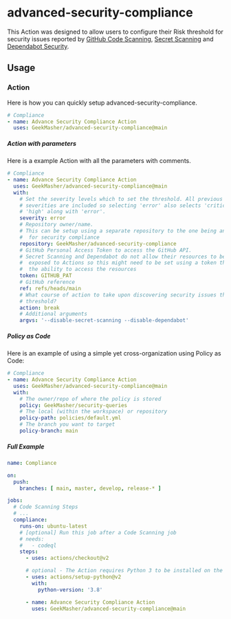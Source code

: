 # advanced-security-compliance

This Action was designed to allow users to configure their Risk threshold for security issues reported by [GitHub Code Scanning](https://docs.github.com/en/code-security/secure-coding/automatically-scanning-your-code-for-vulnerabilities-and-errors/about-code-scanning), [Secret Scanning](https://docs.github.com/en/code-security/secret-security/about-secret-scanning) and [Dependabot Security](https://docs.github.com/en/code-security/supply-chain-security/managing-vulnerabilities-in-your-projects-dependencies/configuring-dependabot-security-updates#about-configuring-dependabot-security-updates).


## Usage

### Action

Here is how you can quickly setup advanced-security-compliance. 

```yaml
# Compliance
- name: Advance Security Compliance Action
  uses: GeekMasher/advanced-security-compliance@main
```

##### Action with parameters

Here is a example Action with all the parameters with comments.

```yaml
# Compliance
- name: Advance Security Compliance Action
  uses: GeekMasher/advanced-security-compliance@main
  with:
    # Set the severity levels which to set the threshold. All previous 
    # severities are included so selecting 'error' also selects 'critical' and 
    # 'high' along with 'error'.
    severity: error
    # Repository owner/name.
    # This can be setup using a separate repository to the one being analysed 
    #  for security compliance
    repository: GeekMasher/advanced-security-compliance
    # GitHub Personal Access Token to access the GitHub API.
    # Secret Scanning and Dependabot do not allow their resources to be
    #  exposed to Actions so this might need to be set using a token that has 
    #  the ability to access the resources
    token: GITHUB_PAT
    # GitHub reference
    ref: refs/heads/main
    # What course of action to take upon discovering security issues that pass
    # threshold?
    action: break
    # Additional arguments
    argvs: '--disable-secret-scanning --disable-dependabot'
```

##### Policy as Code

Here is an example of using a simple yet cross-organization using Policy as Code:

```yaml
# Compliance
- name: Advance Security Compliance Action
  uses: GeekMasher/advanced-security-compliance@main
  with:
    # The owner/repo of where the policy is stored  
    policy: GeekMasher/security-queries
    # The local (within the workspace) or repository
    policy-path: policies/default.yml
    # The branch you want to target
    policy-branch: main
```


##### Full Example

```yaml
name: Compliance

on:
  push:
    branches: [ main, master, develop, release-* ]

jobs:
  # Code Scanning Steps
  # ...
  compliance:
    runs-on: ubuntu-latest
    # [optional] Run this job after a Code Scanning job
    # needs:
    #   - codeql
    steps:
      - uses: actions/checkout@v2

      # optional - The Action requires Python 3 to be installed on the runner
      - uses: actions/setup-python@v2
        with:
          python-version: '3.8'

      - name: Advance Security Compliance Action
        uses: GeekMasher/advanced-security-compliance@main
```
